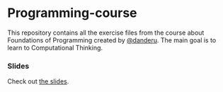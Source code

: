 # Programming-course
This repository contains all the exercise files from the course about Foundations of Programming created by [@danderu](https://github.com/danderu).
The main goal is to learn to Computational Thinking.

### Slides
Check out [the slides](http://slides.com/danieldelacruzcalvo/deck#/).
